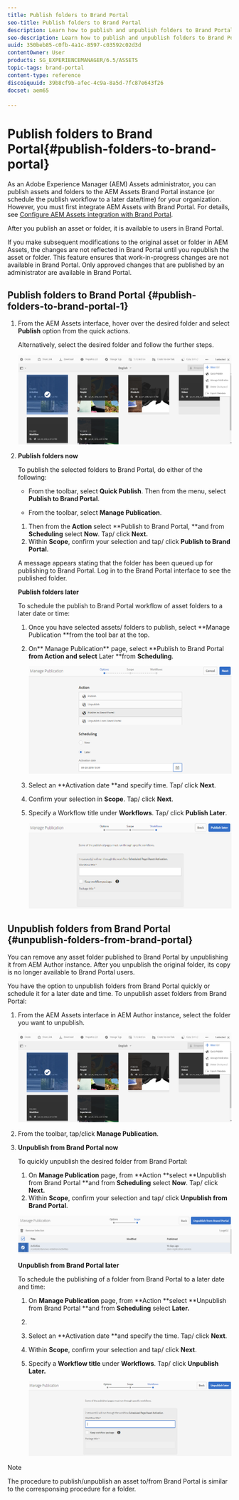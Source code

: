 ```yaml
---
title: Publish folders to Brand Portal
seo-title: Publish folders to Brand Portal
description: Learn how to publish and unpublish folders to Brand Portal.
seo-description: Learn how to publish and unpublish folders to Brand Portal.
uuid: 350beb85-c0fb-4a1c-8597-c03592c02d3d
contentOwner: User
products: SG_EXPERIENCEMANAGER/6.5/ASSETS
topic-tags: brand-portal
content-type: reference
discoiquuid: 39b8cf9b-afec-4c9a-8a5d-7fc87e643f26
docset: aem65

---
```


# Publish folders to Brand Portal{#publish-folders-to-brand-portal}

As an Adobe Experience Manager (AEM) Assets administrator, you can publish assets and folders to the AEM Assets Brand Portal instance (or schedule the publish workflow to a later date/time) for your organization. However, you must first integrate AEM Assets with Brand Portal. For details, see [Configure AEM Assets integration with Brand Portal](/help/assets/brand-portal-configuring-integration.md).

After you publish an asset or folder, it is available to users in Brand Portal.

If you make subsequent modifications to the original asset or folder in AEM Assets, the changes are not reflected in Brand Portal until you republish the asset or folder. This feature ensures that work-in-progress changes are not available in Brand Portal. Only approved changes that are published by an administrator are available in Brand Portal.

## Publish folders to Brand Portal {#publish-folders-to-brand-portal-1}

1. From the AEM Assets interface, hover over the desired folder and select **Publish** option from the quick actions.

   Alternatively, select the desired folder and follow the further steps.

   ![](assets/publish2bp.png)

1. **Publish folders now**

   To publish the selected folders to Brand Portal, do either of the following:

    * From the toolbar, select **Quick Publish**. Then from the menu, select **Publish to Brand Portal**.

    * From the toolbar, select **Manage Publication**.

    1. Then from the **Action** select **Publish to Brand Portal, **and from **Scheduling** select **Now**. Tap/ click **Next.**
    1. Within **Scope**, confirm your selection and tap/ click **Publish to Brand Portal**.

   A message appears stating that the folder has been queued up for publishing to Brand Portal. Log in to the Brand Portal interface to see the published folder.

   **Publish folders later**

   To schedule the publish to Brand Portal workflow of asset folders to a later date or time:

    1. Once you have selected assets/ folders to publish, select **Manage Publication **from the tool bar at the top.
    1. On** Manage Publication** page, select **Publish to Brand Portal **from **Action** and select** Later **from **Scheduling**.

       ![](assets/publishlaterbp.png)

    1. Select an **Activation date **and specify time. Tap/ click **Next**.
    1. Confirm your selection in **Scope**. Tap/ click **Next**.
    1. Specify a Workflow title under **Workflows**. Tap/ click **Publish Later**.

       ![](assets/manageschedulepub.png)

## Unpublish folders from Brand Portal {#unpublish-folders-from-brand-portal}

You can remove any asset folder published to Brand Portal by unpublishing it from AEM Author instance. After you unpublish the original folder, its copy is no longer available to Brand Portal users.

You have the option to unpublish folders from Brand Portal quickly or schedule it for a later date and time. To unpublish asset folders from Brand Portal:

1. From the AEM Assets interface in AEM Author instance, select the folder you want to unpublish.

   ![](assets/publish2bp-1.png)

1. From the toolbar, tap/click **Manage Publication**.

1. **Unpublish from Brand Portal now**

   To quickly unpublish the desired folder from Brand Portal:

    1. On **Manage Publication** page, from **Action **select **Unpublish from Brand Portal **and from **Scheduling** select **Now**.
       Tap/ click **Next.**
    1. Within **Scope**, confirm your selection and tap/ click **Unpublish from Brand Portal**.

   ![](assets/confirm-unpublish.png)

   **Unpublish from Brand Portal later**

   To schedule the publishing of a folder from Brand Portal to a later date and time:

    1. On **Manage Publication** page, from **Action **select **Unpublish from Brand Portal **and from **Scheduling** select **Later.**
    1.
    1. Select an **Activation date **and specify the time. Tap/ click **Next**.
    1. Within **Scope**, confirm your selection and tap/ click **Next**.
    1. Specify a **Workflow title** under **Workflows**. Tap/ click **Unpublish Later.**

       ![](assets/unpublishworkflows.png)

>[!NOTE]
>
>The procedure to publish/unpublish an asset to/from Brand Portal is similar to the corresponsing procedure for a folder.

